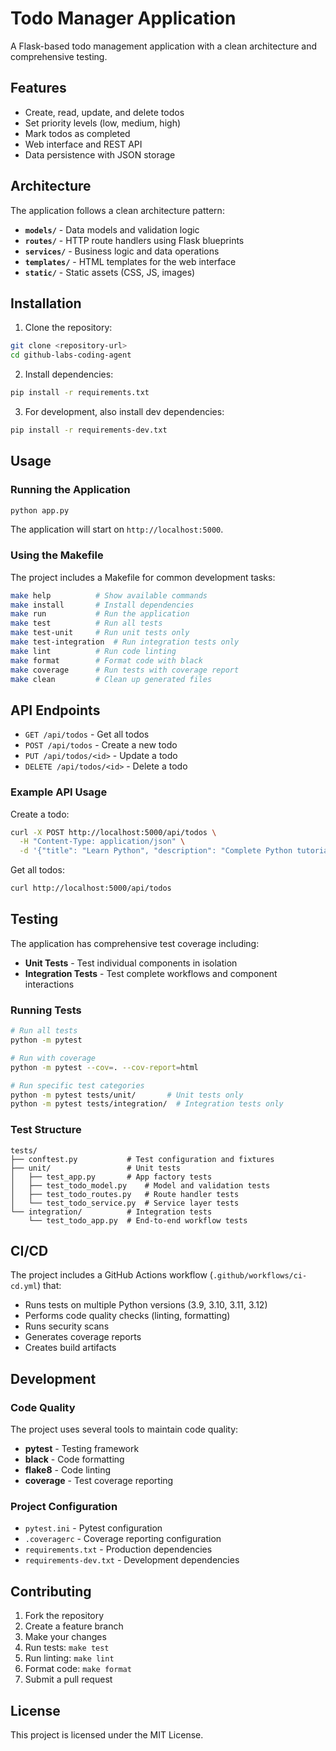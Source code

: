 # Todo Manager Application

A Flask-based todo management application with a clean architecture and comprehensive testing.

## Features

- Create, read, update, and delete todos
- Set priority levels (low, medium, high)
- Mark todos as completed
- Web interface and REST API
- Data persistence with JSON storage

## Architecture

The application follows a clean architecture pattern:

- **`models/`** - Data models and validation logic
- **`routes/`** - HTTP route handlers using Flask blueprints
- **`services/`** - Business logic and data operations
- **`templates/`** - HTML templates for the web interface
- **`static/`** - Static assets (CSS, JS, images)

## Installation

1. Clone the repository:
```bash
git clone <repository-url>
cd github-labs-coding-agent
```

2. Install dependencies:
```bash
pip install -r requirements.txt
```

3. For development, also install dev dependencies:
```bash
pip install -r requirements-dev.txt
```

## Usage

### Running the Application

```bash
python app.py
```

The application will start on `http://localhost:5000`.

### Using the Makefile

The project includes a Makefile for common development tasks:

```bash
make help          # Show available commands
make install       # Install dependencies
make run           # Run the application
make test          # Run all tests
make test-unit     # Run unit tests only
make test-integration  # Run integration tests only
make lint          # Run code linting
make format        # Format code with black
make coverage      # Run tests with coverage report
make clean         # Clean up generated files
```

## API Endpoints

- `GET /api/todos` - Get all todos
- `POST /api/todos` - Create a new todo
- `PUT /api/todos/<id>` - Update a todo
- `DELETE /api/todos/<id>` - Delete a todo

### Example API Usage

Create a todo:
```bash
curl -X POST http://localhost:5000/api/todos \
  -H "Content-Type: application/json" \
  -d '{"title": "Learn Python", "description": "Complete Python tutorial", "priority": "high"}'
```

Get all todos:
```bash
curl http://localhost:5000/api/todos
```

## Testing

The application has comprehensive test coverage including:

- **Unit Tests** - Test individual components in isolation
- **Integration Tests** - Test complete workflows and component interactions

### Running Tests

```bash
# Run all tests
python -m pytest

# Run with coverage
python -m pytest --cov=. --cov-report=html

# Run specific test categories
python -m pytest tests/unit/       # Unit tests only
python -m pytest tests/integration/  # Integration tests only
```

### Test Structure

```
tests/
├── conftest.py           # Test configuration and fixtures
├── unit/                 # Unit tests
│   ├── test_app.py       # App factory tests
│   ├── test_todo_model.py    # Model and validation tests
│   ├── test_todo_routes.py   # Route handler tests
│   └── test_todo_service.py  # Service layer tests
└── integration/          # Integration tests
    └── test_todo_app.py  # End-to-end workflow tests
```

## CI/CD

The project includes a GitHub Actions workflow (`.github/workflows/ci-cd.yml`) that:

- Runs tests on multiple Python versions (3.9, 3.10, 3.11, 3.12)
- Performs code quality checks (linting, formatting)
- Runs security scans
- Generates coverage reports
- Creates build artifacts

## Development

### Code Quality

The project uses several tools to maintain code quality:

- **pytest** - Testing framework
- **black** - Code formatting
- **flake8** - Code linting
- **coverage** - Test coverage reporting

### Project Configuration

- `pytest.ini` - Pytest configuration
- `.coveragerc` - Coverage reporting configuration
- `requirements.txt` - Production dependencies
- `requirements-dev.txt` - Development dependencies

## Contributing

1. Fork the repository
2. Create a feature branch
3. Make your changes
4. Run tests: `make test`
5. Run linting: `make lint`
6. Format code: `make format`
7. Submit a pull request

## License

This project is licensed under the MIT License.